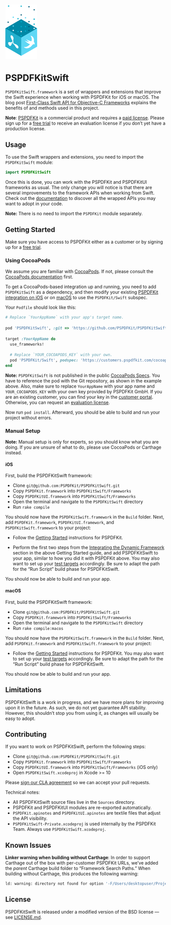 <img src="art/pspdfkit-swift.png" width="100">

# PSPDFKitSwift

`PSPDFKitSwift.framework` is a set of wrappers and extensions that improve the Swift experience when working with PSPDFKit for iOS or macOS. The blog post [First-Class Swift API for Objective-C Frameworks](https://pspdfkit.com/blog/2018/first-class-swift-api-for-objective-c-frameworks/) explains the benefits of and methods used in this project.

**Note**: [PSPDFKit](https://pspdfkit.com/pdf-sdk/) is a commercial product and requires a [paid license](https://pspdfkit.com/sales/). Please sign up for a [free trial](http://pspdfkit.com/try) to receive an evaluation license if you don’t yet have a production license.

## Usage

To use the Swift wrappers and extensions, you need to import the `PSPDFKitSwift` module:

```swift
import PSPDFKitSwift
```

Once this is done, you can work with the PSPDFKit and PSPDFKitUI frameworks as usual. The only change you will notice is that there are several improvements to the framework APIs when working from Swift. Check out the [documentation](./docs) to discover all the wrapped APIs you may want to adopt in your code.

**Note:** There is no need to import the `PSPDFKit` module separately.

## Getting Started

Make sure you have access to PSPDFKit either as a customer or by signing up for a [free trial](https://pspdfkit.com/try/).

### Using CocoaPods

We assume you are familiar with [CocoaPods](https://cocoapods.org). If not, please consult the [CocoaPods documentation](https://guides.cocoapods.org/) first. 

To get a CocoaPods-based integration up and running, you need to add `PSPDFKitSwift` as a dependency, and then modify your existing [PSPDFKit integration on iOS](https://pspdfkit.com/guides/ios/current/getting-started/using-cocoapods/) or on [macOS](https://pspdfkit.com/guides/macos/current/getting-started/using-cocoapods/) to use the `PSPDFKit/Swift` subspec.

Your `Podfile` should look like this:

```ruby
# Replace `YourAppName` with your app's target name.

pod 'PSPDFKitSwift', :git => 'https://github.com/PSPDFKit/PSPDFKitSwift.git', :tag => '1.0.2'

target :YourAppName do
  use_frameworks!

  # Replace `YOUR_COCOAPODS_KEY` with your own.
  pod 'PSPDFKit/Swift', podspec: 'https://customers.pspdfkit.com/cocoapods/YOUR_COCOAPODS_KEY/latest.podspec'
end
```

**Note:** `PSPDFKitSwift` is not published in the public [CocoaPods Specs](https://github.com/CocoaPods/Specs). You have to reference the pod with the Git repository, as shown in the example above. Also, make sure to replace `YourAppName` with your app name and `YOUR_COCOAPODS_KEY` with your own key provided by PSPDFKit GmbH. If you are an existing customer, you can find your key in the [customer portal](https://customers.pspdfkit.com/). Otherwise, you can request an [evaluation license](https://pspdfkit.com/try/).

Now run `pod install`. Afterward, you should be able to build and run your project without errors.

### Manual Setup

**Note:** Manual setup is only for experts, so you should know what you are doing. If you are unsure of what to do, please use CocoaPods or Carthage instead.

#### iOS

First, build the PSPDFKitSwift framework:

* Clone `git@github.com:PSPDFKit/PSPDFKitSwift.git`
* Copy `PSPDFKit.framework` into `PSPDFKitSwift/Frameworks`
* Copy `PSPDFKitUI.framework` into `PSPDFKitSwift/Frameworks`
* Open the terminal and navigate to the `PSPDFKitSwift` directory
* Run `rake compile`

You should now have the `PSPDFKitSwift.framework` in the `Build` folder. Next, add `PSPDFKit.framework`, `PSPDFKitUI.framework`, and `PSPDFKitSwift.framework` to your project:

* Follow the [Getting Started](https://pspdfkit.com/guides/ios/current/getting-started/integrating-pspdfkit/) instructions for PSPDFKit.

* Perform the first two steps from the [Integrating the Dynamic Framework](https://pspdfkit.com/guides/ios/current/getting-started/integrating-pspdfkit/#toc_integrating-the-dynamic-framework) section in the above Getting Started guide, and add PSPDFKitSwift to your app, similar to how you did it with PSPDFKit above. You may also want to set up your [test targets](https://pspdfkit.com/guides/ios/current/getting-started/integrating-pspdfkit/#toc_test-targets) accordingly. Be sure to adapt the path for the “Run Script” build phase for PSPDFKitSwift.

You should now be able to build and run your app.

#### macOS

First, build the PSPDFKitSwift framework:

* Clone `git@github.com:PSPDFKit/PSPDFKitSwift.git`
* Copy `PSPDFKit.framework` into `PSPDFKitSwift/Frameworks`
* Open the terminal and navigate to the `PSPDFKitSwift` directory
* Run `rake compile:macos`

You should now have the `PSPDFKitSwift.framework` in the `Build` folder. Next, add `PSPDFKit.framework` and `PSPDFKitSwift.framework` to your project:

* Follow the [Getting Started](https://pspdfkit.com/guides/macos/current/getting-started/integrating-pspdfkit/) instructions for PSPDFKit. You may also want to set up your [test targets](https://pspdfkit.com/guides/ios/current/getting-started/integrating-pspdfkit/#toc_test-targets) accordingly. Be sure to adapt the path for the “Run Script” build phase for PSPDFKitSwift.

You should now be able to build and run your app.

## Limitations

PSPDFKitSwift is a work in progress, and we have more plans for improving upon it in the future. As such, we do not yet guarantee API stability. However, this shouldn’t stop you from using it, as changes will usually be easy to adopt.

## Contributing

If you want to work on PSPDFKitSwift, perform the following steps:

* Clone `git@github.com:PSPDFKit/PSPDFKitSwift.git`
* Copy `PSPDFKit.framework` into `PSPDFKitSwift/Frameworks`
* Copy `PSPDFKitUI.framework` into `PSPDFKitSwift/Frameworks` (iOS only)
* Open `PSPDFKitSwift.xcodeproj` in Xcode >= 10

Please [sign our CLA agreement](https://pspdfkit.com/guides/web/current/miscellaneous/contributing/) so we can accept your pull requests.

Technical notes:

* All PSPDFKitSwift source files live in the `Sources` directory.
* PSPDFKit and PSPDFKitUI modules are re-exported automatically.
* `PSPDFKit.apinotes` and `PSPDFKitUI.apinotes` are textile files that adjust the API visibility.
* `PSPDFKitSwift-Private.xcodeproj` is used internally by the PSPDFKit Team. Always use `PSPDFKitSwift.xcodeproj`.

## Known Issues

**Linker warning when building without Carthage**: In order to support Carthage out of the box with per-customer PSPDFKit URLs, we’ve added the _parent_ Carthage build folder to “Framework Search Paths.” When building without Carthage, this produces the following warning:

```sh
ld: warning: directory not found for option '-F/Users/desktopuser/Projects/PSPDFKit/PSPDFKitSwift/../../../Carthage/Build/iOS'
```

## License

PSPDFKitSwift is released under a modified version of the BSD license — see [LICENSE.md](LICENSE.md).
